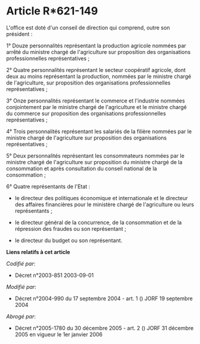 # Article R*621-149

L'office est doté d'un conseil de direction qui comprend, outre son président :

1° Douze personnalités représentant la production agricole nommées par arrêté du ministre chargé de l'agriculture sur
proposition des organisations professionnelles représentatives ;

2° Quatre personnalités représentant le secteur coopératif agricole, dont deux au moins représentant la production, nommées
par le ministre chargé de l'agriculture, sur proposition des organisations professionnelles représentatives ;

3° Onze personnalités représentant le commerce et l'industrie nommées conjointement par le ministre chargé de l'agriculture
et le ministre chargé du commerce sur proposition des organisations professionnelles représentatives ;

4° Trois personnalités représentant les salariés de la filière nommées par le ministre chargé de l'agriculture sur
proposition des organisations représentatives ;

5° Deux personnalités représentant les consommateurs nommées par le ministre chargé de l'agriculture sur proposition du
ministre chargé de la consommation et après consultation du conseil national de la consommation ;

6° Quatre représentants de l'Etat :

- le directeur des politiques économique et internationale et le directeur des affaires financières pour le ministère chargé
de l'agriculture ou leurs représentants ;

- le directeur général de la concurrence, de la consommation et de la répression des fraudes ou son représentant ;

- le directeur du budget ou son représentant.

**Liens relatifs à cet article**

_Codifié par_:

  - Décret n°2003-851 2003-09-01

_Modifié par_:

  - Décret n°2004-990 du 17 septembre 2004 - art. 1 () JORF 19 septembre 2004

_Abrogé par_:

  - Décret n°2005-1780 du 30 décembre 2005 - art. 2 () JORF 31 décembre 2005 en vigueur le 1er janvier 2006
